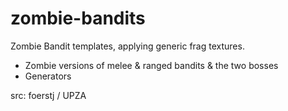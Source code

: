 # zombie-bandits

Zombie Bandit templates, applying generic frag textures.
- Zombie versions of melee & ranged bandits & the two bosses
- Generators

src: foerstj / UPZA
